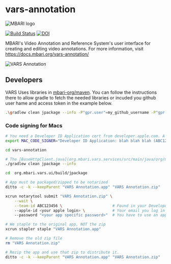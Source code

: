 # vars-annotation

![MBARI logo](docs/assets/images/mbari-logo.png)

[![Build Status](https://travis-ci.org/mbari-media-management/vars-annotation.svg?branch=master)](https://travis-ci.org/mbari-media-management/vars-annotation)  [![DOI](https://zenodo.org/badge/90881605.svg)](https://zenodo.org/badge/latestdoi/90881605)

MBARI's Video Annotation and Reference System's user interface for creating and editing video annotations. For more information, visit <https://docs.mbari.org/vars-annotation/>

![VARS Annotation](docs/assets/images/vars-annotation.png)

## Developers

VARS Uses libraries in [mbari-org/maven](https://github.com/mbari-org/maven). You can follow the instructions there to allow gradle to fetch the needed libraries or incuded you github user hame and access token in the example below.

```bash
.\gradlew clean jpackage --info -P"gpr.user"=my_github_username -P"gpr.key"=my_github_token
```

### Code signing for Macs

```bash
# You need a Developer ID Application cert from developer.apple.com. A fake id used below
export MAC_CODE_SIGNER="Developer ID Application: blah blah blah (ABC123456)"

cd vars-annotation

# The [BaseHttpClient.java](org.mbari.vars.services/src/main/java/org/mbari/vars/services/impl/BaseHttpClient.java)build will correctly sign everything if your MAC_CODE_SIGNER is correct
./gradlew clean jpackage --info

cd  org.mbari.vars.ui/build/jpackage

# App must be packaged/zipped to be notarized
ditto -c -k --keepParent "VARS Annotation.app" "VARS Annotation.zip"

xcrun notarytool submit "VARS Annotation.zip" \
    --wait \
    --team-id ABC123456 \                      # Found in your Developer ID cert name
    --apple-id <your apple login> \            # Your email you log in to developer.apple.com with
    --password "<your app specific password>"  # You have to use an app password for your account from appleid.apple.com

# We staple to the original app, NOT the zip
xcrun stapler staple "VARS Annotation.app"

# Remove the old zip file
rm "VARS Annotation.zip"

# Rezip the app and use that zip to distribute it.
ditto -c -k --keepParent "VARS Annotation.app" "VARS Annotation.zip"
```



